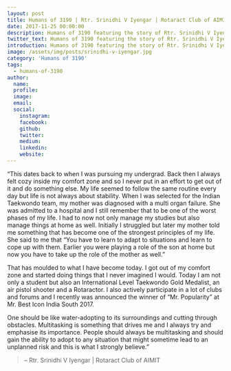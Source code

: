 ```yaml
---
layout: post
title: Humans of 3190 | Rtr. Srinidhi V Iyengar | Rotaract Club of AIMIT
date: 2017-11-25 00:00:00
description: Humans of 3190 featuring the story of Rtr. Srinidhi V Iyengar | Rotaract Club of AIMIT
twitter_text: Humans of 3190 featuring the story of Rtr. Srinidhi V Iyengar | Rotaract Club of AIMIT
introduction: Humans of 3190 featuring the story of Rtr. Srinidhi V Iyengar | Rotaract Club of AIMIT
image: /assets/img/posts/srinidhi-v-iyengar.jpg
category: 'Humans of 3190'
tags:
  - humans-of-3190
author:
  name: 
  profile: 
  image: 
  email: 
  social:
    instagram:
    facebook: 
    github: 
    twitter: 
    medium: 
    linkedin: 
    website:
---
```

“This dates back to when I was pursuing my undergrad. Back then I always felt cozy inside my comfort zone and so I never put in an effort to get out of it and do something else. My life seemed to follow the same routine every day but life is not always about stability. When I was selected for the Indian Taekwondo team, my mother was diagnosed with a multi organ failure. She was admitted to a hospital and I still remember that to be one of the worst phases of my life. I had to now not only manage my studies but also manage things at home as well. Initially I struggled but later my mother told me something that has become one of the strongest principles of my life. She said to me that “You have to learn to adapt to situations and learn to cope up with them. Earlier you were playing a role of the son at home but now you have to take up the role of the mother as well.”

That has moulded to what I have become today. I got out of my comfort zone and started doing things that I never imagined I would. Today I am not only a student but also an International Level Taekwondo Gold Medalist, an air pistol shooter and a Rotaractor. I also actively participate in a lot of clubs and forums and I recently was announced the winner of “Mr. Popularity” at Mr. Best Icon India South 2017.

One should be like water-adopting to its surroundings and cutting through obstacles. Multitasking is something that drives me and I always try and emphasise its importance. People should always be multitasking and should gain the ability to adopt to any situation that might sometime lead to an unplanned risk and this is what I strongly believe.”

> – Rtr. Srinidhi V Iyengar | Rotaract Club of AIMIT
